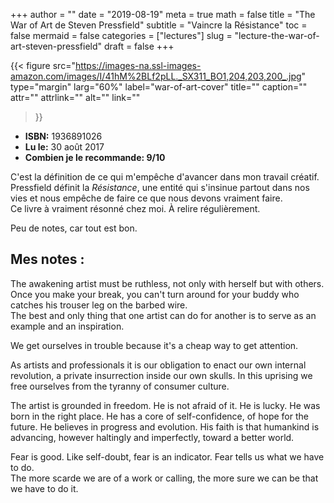 +++
author = ""
date = "2019-08-19"
meta = true
math = false
title = "The War of Art de Steven Pressfield"
subtitle = "Vaincre la Résistance"
toc = false
mermaid = false
categories = ["lectures"]
slug = "lecture-the-war-of-art-steven-pressfield"
draft = false
+++

{{< figure
  src="https://images-na.ssl-images-amazon.com/images/I/41hM%2BLf2pLL._SX311_BO1,204,203,200_.jpg"
  type="margin"
  larg="60%"
  label="war-of-art-cover"
  title=""
  caption=""
  attr=""
  attrlink=""
  alt=""
  link=""
 >}}

* __ISBN:__ 1936891026  
* __Lu le:__ 30 août 2017
* __Combien je le recommande: 9/10__  


  
C'est la définition de ce qui m'empêche d'avancer dans mon travail créatif. Pressfield définit la _Résistance_, une entité qui s'insinue partout dans nos vies et nous empêche de faire ce que nous devons vraiment faire.  
Ce livre à vraiment résonné chez moi. À relire régulièrement.  
 
Peu de notes, car tout est bon.  


## Mes notes :

The awakening artist must be ruthless, not only with herself but with others. Once you make your break, you can't turn around for your buddy who catches his trouser leg on the barbed wire.  
The best and only thing that one artist can do for another is to serve as an example and an inspiration.  

We get ourselves in trouble because it's a cheap way to get attention.  

As artists and professionals it is our obligation to enact our own internal revolution, a private insurrection inside our own skulls. In this uprising we free ourselves from the tyranny of consumer culture.  

The artist is grounded in freedom. He is not afraid of it. He is lucky. He was born in the right place. He has a core of self-confidence, of hope for the future. He believes in progress and evolution. His faith is that humankind is advancing, however haltingly and imperfectly, toward a better world.  

Fear is good. Like self-doubt, fear is an indicator. Fear tells us what we have to do.  
The more scarde we are of a work or calling, the more sure we can be that we have to do it.  

